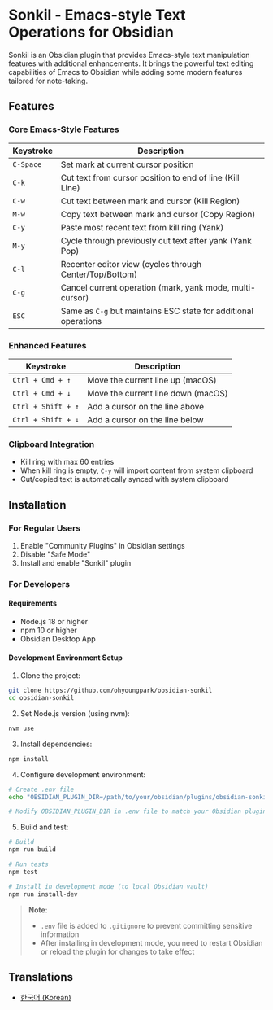 # Sonkil - Emacs-style Text Operations for Obsidian

Sonkil is an Obsidian plugin that provides Emacs-style text manipulation features with additional enhancements. It brings the powerful text editing capabilities of Emacs to Obsidian while adding some modern features tailored for note-taking.

## Features

### Core Emacs-Style Features

| Keystroke | Description |
|-----------|-------------|
| `C-Space` | Set mark at current cursor position |
| `C-k` | Cut text from cursor position to end of line (Kill Line) |
| `C-w` | Cut text between mark and cursor (Kill Region) |
| `M-w` | Copy text between mark and cursor (Copy Region) |
| `C-y` | Paste most recent text from kill ring (Yank) |
| `M-y` | Cycle through previously cut text after yank (Yank Pop) |
| `C-l` | Recenter editor view (cycles through Center/Top/Bottom) |
| `C-g` | Cancel current operation (mark, yank mode, multi-cursor) |
| `ESC` | Same as `C-g` but maintains ESC state for additional operations |

### Enhanced Features

| Keystroke | Description |
|-----------|-------------|
| `Ctrl + Cmd + ↑` | Move the current line up (macOS) |
| `Ctrl + Cmd + ↓` | Move the current line down (macOS) |
| `Ctrl + Shift + ↑` | Add a cursor on the line above |
| `Ctrl + Shift + ↓` | Add a cursor on the line below |

### Clipboard Integration

- Kill ring with max 60 entries
- When kill ring is empty, `C-y` will import content from system clipboard
- Cut/copied text is automatically synced with system clipboard

## Installation

### For Regular Users

1. Enable "Community Plugins" in Obsidian settings
2. Disable "Safe Mode"
3. Install and enable "Sonkil" plugin

### For Developers

#### Requirements

- Node.js 18 or higher
- npm 10 or higher
- Obsidian Desktop App

#### Development Environment Setup

1. Clone the project:

```bash
git clone https://github.com/ohyoungpark/obsidian-sonkil
cd obsidian-sonkil
```

2. Set Node.js version (using nvm):

```bash
nvm use
```

3. Install dependencies:

```bash
npm install
```

4. Configure development environment:

```bash
# Create .env file
echo "OBSIDIAN_PLUGIN_DIR=/path/to/your/obsidian/plugins/obsidian-sonkil" > .env

# Modify OBSIDIAN_PLUGIN_DIR in .env file to match your Obsidian plugin directory path
```

5. Build and test:

```bash
# Build
npm run build

# Run tests
npm test

# Install in development mode (to local Obsidian vault)
npm run install-dev
```

> **Note**:
>
> - `.env` file is added to `.gitignore` to prevent committing sensitive information
> - After installing in development mode, you need to restart Obsidian or reload the plugin for changes to take effect

## Translations

- [한국어 (Korean)](README.ko.md)
